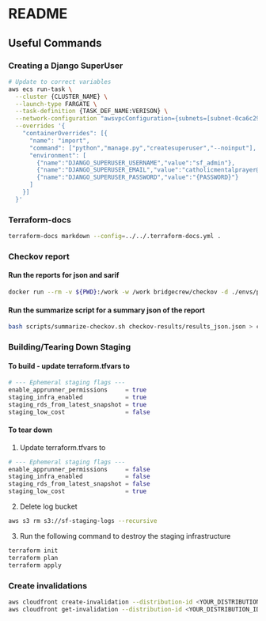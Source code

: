 # README

## Useful Commands

### Creating a Django SuperUser

``` bash
# Update to correct variables
aws ecs run-task \
  --cluster {CLUSTER_NAME} \
  --launch-type FARGATE \
  --task-definition {TASK_DEF_NAME:VERISON} \
  --network-configuration "awsvpcConfiguration={subnets=[subnet-0ca6c291c655cf7fd,subnet-0a220132daaf70b49],securityGroups=[sg-047729efaea87dcfc],assignPublicIp=DISABLED}" \
  --overrides '{
    "containerOverrides": [{
      "name": "import",                          
      "command": ["python","manage.py","createsuperuser","--noinput"],
      "environment": [
        {"name":"DJANGO_SUPERUSER_USERNAME","value":"sf_admin"},
        {"name":"DJANGO_SUPERUSER_EMAIL","value":"catholicmentalprayer@gmail.com"},
        {"name":"DJANGO_SUPERUSER_PASSWORD","value":"{PASSWORD}"}
      ]
    }]
  }'
```

### Terraform-docs

``` bash
terraform-docs markdown --config=../../.terraform-docs.yml .
```

### Checkov report

#### Run the reports for json and sarif

```bash
docker run --rm -v ${PWD}:/work -w /work bridgecrew/checkov -d ./envs/prod -d ./modules --framework terraform --download-external-modules true --quiet --compact --output json --output-file-path "./checkov-results/" --output sarif --output-file-path "./checkov-results/"
```

#### Run the summarize script for a summary json of the report

```bash
bash scripts/summarize-checkov.sh checkov-results/results_json.json > checkov-results/summary.json
```

### Building/Tearing Down Staging

#### To build - update terraform.tfvars to

```tfvars
# --- Ephemeral staging flags ---
enable_apprunner_permissions     = true
staging_infra_enabled            = true
staging_rds_from_latest_snapshot = true
staging_low_cost                 = false
```

#### To tear down

1. Update terraform.tfvars to

```tfvars
# --- Ephemeral staging flags ---
enable_apprunner_permissions     = false
staging_infra_enabled            = false
staging_rds_from_latest_snapshot = false
staging_low_cost                 = true
```

2. Delete log bucket

```bash
aws s3 rm s3://sf-staging-logs --recursive
```

3. Run the following command to destroy the staging infrastructure

```bash
terraform init
terraform plan
terraform apply
```

### Create invalidations

```bash
aws cloudfront create-invalidation --distribution-id <YOUR_DISTRIBUTION_ID> --paths "/*"
aws cloudfront get-invalidation --distribution-id <YOUR_DISTRIBUTION_ID> --id <INVALIDATION_ID>
```
